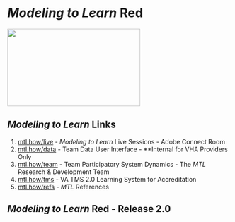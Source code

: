 # _Modeling to Learn_ Red

[<img src = "https://github.com/anthony/teampsd/blob/master/resources/logos/mtl_how_red.png"
     height = "175" width = "300">](https://github.com/anthony/mtl) 

## *Modeling to Learn* Links
1. [mtl.how/live](https://www.mtl.how/live) - _Modeling to Learn_ Live Sessions - Adobe Connect Room
2. [mtl.how/data](https://www.mtl.how/data) - Team Data User Interface - **Internal for VHA Providers Only
3. [mtl.how/team](https://www.mtl.how/team) - Team Participatory System Dynamics - The _MTL_ Research & Development Team
4. [mtl.how/tms](https://www.mtl.how/tms) - VA TMS 2.0 Learning System for Accreditation
5. [mtl.how/refs](https://www.mtl.how/refs) - _MTL_ References 

## _Modeling to Learn_ Red - Release 2.0
